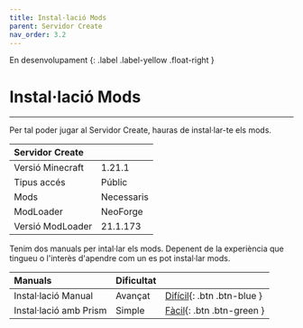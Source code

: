 ```yaml
---
title: Instal·lació Mods
parent: Servidor Create
nav_order: 3.2
---
```


En desenvolupament 
{: .label .label-yellow .float-right }
# Instal·lació Mods

---
Per tal poder jugar al Servidor Create, hauras de instal·lar-te els mods.

| Servidor Create       |               |
| :---------------------|:--------------|
| Versió Minecraft      | 1.21.1        |
| Tipus accés           | Públic        |
| Mods                  | Necessaris    |
| ModLoader             | NeoForge      |
| Versió ModLoader      | 21.1.173      |

Tenim dos manuals per intal·lar els mods. Depenent de la experiència que tingueu o l'interès d'apendre com un es pot instal·lar mods.


| Manuals                | Dificultat    |              |
| :----------------------|:--------------|--------------|
| Instal·lació Manual    | Avançat       | [Difícil](instalacio_dificil.md){: .btn .btn-blue }   |
| Instal·lació amb Prism | Simple        | [Fàcil](instalacio_facil.md){: .btn .btn-green }     |


